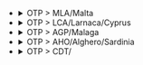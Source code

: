
- <details><summary>OTP > MLA/Malta</summary>

  |TOTAL_PRICE|STAY_DAYS|FROM>TO|DATE|PRICE|TO>FROM|DATE|PRICE|
  |---|---|---|---|---|---|---|---|
  |314.0|2|OTP > MLA/Malta|2025-05-12|77.0|MLA/Malta > OTP|2025-05-14|237.0|
  |314.0|2|OTP > MLA/Malta|2025-05-26|107.0|MLA/Malta > OTP|2025-05-28|207.0|
  |324.0|2|OTP > MLA/Malta|2025-06-02|137.0|MLA/Malta > OTP|2025-06-04|187.0|
  |344.0|2|OTP > MLA/Malta|2025-05-19|107.0|MLA/Malta > OTP|2025-05-21|237.0|
  |344.0|2|OTP > MLA/Malta|2025-06-09|107.0|MLA/Malta > OTP|2025-06-11|237.0|
  |344.0|2|OTP > MLA/Malta|2025-06-16|137.0|MLA/Malta > OTP|2025-06-18|207.0|
  |364.0|2|OTP > MLA/Malta|2025-06-23|207.0|MLA/Malta > OTP|2025-06-25|157.0|
  |394.0|2|OTP > MLA/Malta|2025-04-14|107.0|MLA/Malta > OTP|2025-04-16|287.0|
  |454.0|2|OTP > MLA/Malta|2025-05-28|137.0|MLA/Malta > OTP|2025-05-30|317.0|
  |464.0|2|OTP > MLA/Malta|2025-05-05|257.0|MLA/Malta > OTP|2025-05-07|207.0|
  |474.0|2|OTP > MLA/Malta|2025-04-28|317.0|MLA/Malta > OTP|2025-04-30|157.0|
  |494.0|2|OTP > MLA/Malta|2025-07-07|77.0|MLA/Malta > OTP|2025-07-09|417.0|
  |524.0|2|OTP > MLA/Malta|2025-05-07|237.0|MLA/Malta > OTP|2025-05-09|287.0|
  |524.0|2|OTP > MLA/Malta|2025-05-14|157.0|MLA/Malta > OTP|2025-05-16|367.0|
  |524.0|2|OTP > MLA/Malta|2025-06-18|237.0|MLA/Malta > OTP|2025-06-20|287.0|
  |544.0|2|OTP > MLA/Malta|2025-04-21|287.0|MLA/Malta > OTP|2025-04-23|257.0|
  |574.0|2|OTP > MLA/Malta|2025-07-14|157.0|MLA/Malta > OTP|2025-07-16|417.0|
  |574.0|2|OTP > MLA/Malta|2025-07-16|257.0|MLA/Malta > OTP|2025-07-18|317.0|

  </details>

- <details><summary>OTP > LCA/Larnaca/Cyprus</summary>

  |TOTAL_PRICE|STAY_DAYS|FROM>TO|DATE|PRICE|TO>FROM|DATE|PRICE|
  |---|---|---|---|---|---|---|---|
  |394.0|2|OTP > LCA/Larnaca/Cyprus|2025-05-26|157.0|LCA/Larnaca/Cyprus > OTP|2025-05-28|237.0|
  |414.0|2|OTP > LCA/Larnaca/Cyprus|2025-04-14|157.0|LCA/Larnaca/Cyprus > OTP|2025-04-16|257.0|
  |444.0|1|OTP > LCA/Larnaca/Cyprus|2025-05-07|257.0|LCA/Larnaca/Cyprus > OTP|2025-05-08|187.0|
  |444.0|2|OTP > LCA/Larnaca/Cyprus|2025-05-12|207.0|LCA/Larnaca/Cyprus > OTP|2025-05-14|237.0|
  |444.0|2|OTP > LCA/Larnaca/Cyprus|2025-05-19|257.0|LCA/Larnaca/Cyprus > OTP|2025-05-21|187.0|
  |444.0|2|OTP > LCA/Larnaca/Cyprus|2025-05-21|207.0|LCA/Larnaca/Cyprus > OTP|2025-05-23|237.0|
  |464.0|1|OTP > LCA/Larnaca/Cyprus|2025-05-28|257.0|LCA/Larnaca/Cyprus > OTP|2025-05-29|207.0|
  |474.0|1|OTP > LCA/Larnaca/Cyprus|2025-05-22|237.0|LCA/Larnaca/Cyprus > OTP|2025-05-23|237.0|
  |494.0|1|OTP > LCA/Larnaca/Cyprus|2025-05-18|207.0|LCA/Larnaca/Cyprus > OTP|2025-05-19|287.0|
  |494.0|1|OTP > LCA/Larnaca/Cyprus|2025-05-21|207.0|LCA/Larnaca/Cyprus > OTP|2025-05-22|287.0|
  |514.0|1|OTP > LCA/Larnaca/Cyprus|2025-05-15|257.0|LCA/Larnaca/Cyprus > OTP|2025-05-16|257.0|
  |514.0|1|OTP > LCA/Larnaca/Cyprus|2025-05-25|257.0|LCA/Larnaca/Cyprus > OTP|2025-05-26|257.0|
  |524.0|2|OTP > LCA/Larnaca/Cyprus|2025-05-05|317.0|LCA/Larnaca/Cyprus > OTP|2025-05-07|207.0|
  |544.0|2|OTP > LCA/Larnaca/Cyprus|2025-05-14|287.0|LCA/Larnaca/Cyprus > OTP|2025-05-16|257.0|
  |554.0|2|OTP > LCA/Larnaca/Cyprus|2025-05-23|187.0|LCA/Larnaca/Cyprus > OTP|2025-05-25|367.0|
  |574.0|2|OTP > LCA/Larnaca/Cyprus|2025-05-07|257.0|LCA/Larnaca/Cyprus > OTP|2025-05-09|317.0|
  |574.0|1|OTP > LCA/Larnaca/Cyprus|2025-05-08|257.0|LCA/Larnaca/Cyprus > OTP|2025-05-09|317.0|
  |574.0|1|OTP > LCA/Larnaca/Cyprus|2025-05-11|207.0|LCA/Larnaca/Cyprus > OTP|2025-05-12|367.0|
  |574.0|1|OTP > LCA/Larnaca/Cyprus|2025-06-04|317.0|LCA/Larnaca/Cyprus > OTP|2025-06-05|257.0|

  </details>

- <details><summary>OTP > AGP/Malaga</summary>

  |TOTAL_PRICE|STAY_DAYS|FROM>TO|DATE|PRICE|TO>FROM|DATE|PRICE|
  |---|---|---|---|---|---|---|---|
  |524.0|2|OTP > AGP/Malaga|2025-05-26|237.0|AGP/Malaga > OTP|2025-05-28|287.0|
  |544.0|1|OTP > AGP/Malaga|2025-05-27|257.0|AGP/Malaga > OTP|2025-05-28|287.0|
  |574.0|2|OTP > AGP/Malaga|2025-05-18|317.0|AGP/Malaga > OTP|2025-05-20|257.0|
  |574.0|1|OTP > AGP/Malaga|2025-05-19|317.0|AGP/Malaga > OTP|2025-05-20|257.0|
  |574.0|1|OTP > AGP/Malaga|2025-05-20|257.0|AGP/Malaga > OTP|2025-05-21|317.0|
  |574.0|2|OTP > AGP/Malaga|2025-05-27|257.0|AGP/Malaga > OTP|2025-05-29|317.0|

  </details>

- <details><summary>OTP > AHO/Alghero/Sardinia</summary>

  |TOTAL_PRICE|STAY_DAYS|FROM>TO|DATE|PRICE|TO>FROM|DATE|PRICE|
  |---|---|---|---|---|---|---|---|
  |554.0|2|OTP > AHO/Alghero/Sardinia|2025-06-18|367.0|AHO/Alghero/Sardinia > OTP|2025-06-20|187.0|

  </details>

- <details><summary>OTP > CDT/</summary>

  |TOTAL_PRICE|STAY_DAYS|FROM>TO|DATE|PRICE|TO>FROM|DATE|PRICE|
  |---|---|---|---|---|---|---|---|
  |574.0|2|OTP > CDT/|2025-05-19|257.0|CDT/ > OTP|2025-05-21|317.0|

  </details>
